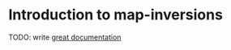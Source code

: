 # Introduction to map-inversions

TODO: write [great documentation](http://jacobian.org/writing/what-to-write/)
